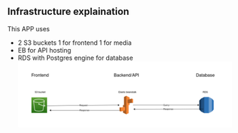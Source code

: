 ## Infrastructure explaination
This APP uses 
- 2 S3 buckets
1 for frontend
1 for media  
- EB for API hosting
- RDS with Postgres engine for database
![Infrastructure](../screenshots/infrastructure.png)
